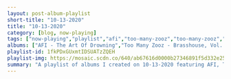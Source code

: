 ```yaml
---
layout: post-album-playlist
short-title: "10-13-2020"
title: "10-13-2020"
category: [blog, now-playing]
tags: ["now-playing","playlist","afi","too-many-zooz","too-many-zooz","clown-core","the-aquabats!"]
albums: ["AFI - The Art Of Drowning","Too Many Zooz - Brasshouse, Vol. 1: Survival of the Flyest","Too Many Zooz - Fanimals","Clown Core - Van","The Aquabats! - Kooky Spooky... In Stereo!"]
playlist-id: 1fkPDxGUxmtIDSUATzZQEH
playlist-img: https://mosaic.scdn.co/640/ab67616d0000b27346891f5d332e25cc9962fbdcab67616d0000b2738e81331c45d5e74e4367aaccab67616d0000b2739e115d398e9234408282f3a9ab67616d0000b273f6da3e8aab296acfcfcf45ff
summary: "A playlist of albums I created on 10-13-2020 featuring AFI, Too Many Zooz, Too Many Zooz, Clown Core, and The Aquabats!"
---
```

